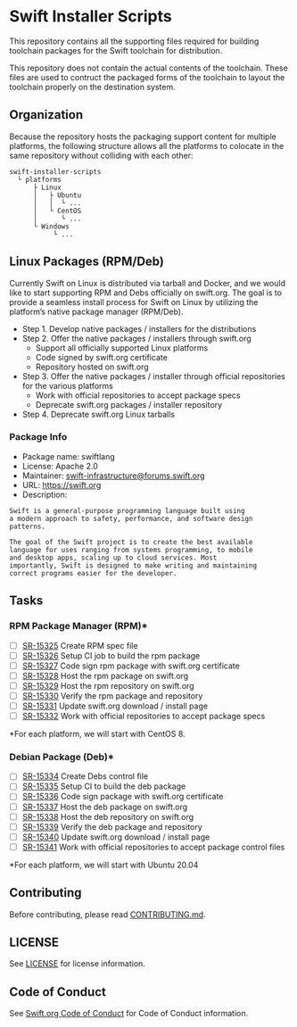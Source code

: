 # Swift Installer Scripts

This repository contains all the supporting files required for building
toolchain packages for the Swift toolchain for distribution.

This repository does not contain the actual contents of the toolchain. These
files are used to contruct the packaged forms of the toolchain to layout the
toolchain properly on the destination system.

## Organization

Because the repository hosts the packaging support content for multiple
platforms, the following structure allows all the platforms to colocate
in the same repository without colliding with each other:

~~~
swift-installer-scripts
  └ platforms
      ├ Linux
      │   ├ Ubuntu
      │   │  └ ...
      │   └ CentOS
      │      └ ...
      └ Windows
           └ ...
~~~

## Linux Packages (RPM/Deb)

Currently Swift on Linux is distributed via tarball and Docker, and
we would like to start supporting RPM and Debs officially on swift.org.
The goal is to provide a seamless install process for Swift on Linux by
utilizing the platform’s native package manager (RPM/Deb).


* Step 1. Develop native packages / installers for the distributions
* Step 2. Offer the native packages / installers through swift.org
  * Support all officially supported Linux platforms
  * Code signed by swift.org certificate
  * Repository hosted on swift.org
* Step 3. Offer the native packages / installer through official repositories
for the various platforms
  * Work with official repositories to accept package specs
  * Deprecate swift.org packages / installer repository
* Step 4. Deprecate swift.org Linux tarballs

### Package Info
* Package name: swiftlang
* License: Apache 2.0
* Maintainer: swift-infrastructure@forums.swift.org
* URL: https://swift.org
* Description:
```
Swift is a general-purpose programming language built using
a modern approach to safety, performance, and software design
patterns.

The goal of the Swift project is to create the best available
language for uses ranging from systems programming, to mobile
and desktop apps, scaling up to cloud services. Most
importantly, Swift is designed to make writing and maintaining
correct programs easier for the developer.
```

## Tasks

### RPM Package Manager (RPM)*

- [ ] [SR-15325](https://bugs.swift.org/browse/SR-15325) Create RPM spec file
- [ ] [SR-15326](https://bugs.swift.org/browse/SR-15326) Setup CI job to build the rpm package
- [ ] [SR-15327](https://bugs.swift.org/browse/SR-15327) Code sign rpm package with swift.org certificate
- [ ] [SR-15328](https://bugs.swift.org/browse/SR-15328) Host the rpm package on swift.org
- [ ] [SR-15329](https://bugs.swift.org/browse/SR-15329) Host the rpm repository on swift.org
- [ ] [SR-15330](https://bugs.swift.org/browse/SR-15330) Verify the rpm package and repository
- [ ] [SR-15331](https://bugs.swift.org/browse/SR-15331) Update swift.org download / install page
- [ ] [SR-15332](https://bugs.swift.org/browse/SR-15332) Work with official repositories to accept package specs

*For each platform, we will start with CentOS 8.

### Debian Package (Deb)*

- [ ] [SR-15334](https://bugs.swift.org/browse/SR-15334) Create Debs control file
- [ ] [SR-15335](https://bugs.swift.org/browse/SR-15335) Setup CI to build the deb package
- [ ] [SR-15336](https://bugs.swift.org/browse/SR-15336) Code sign package with swift.org certificate
- [ ] [SR-15337](https://bugs.swift.org/browse/SR-15337) Host the deb package on swift.org
- [ ] [SR-15338](https://bugs.swift.org/browse/SR-15338) Host the deb repository on swift.org
- [ ] [SR-15339](https://bugs.swift.org/browse/SR-15339) Verify the deb package and repository
- [ ] [SR-15340](https://bugs.swift.org/browse/SR-15340) Update swift.org download / install page
- [ ] [SR-15341](https://bugs.swift.org/browse/SR-15341) Work with official repositories to accept package control files

*For each platform, we will start with Ubuntu 20.04

## Contributing

Before contributing, please read [CONTRIBUTING.md](CONTRIBUTING.md).

## LICENSE

See [LICENSE](LICENSE.txt) for license information.

## Code of Conduct

See [Swift.org Code of Conduct](https://swift.org/code-of-conduct/) for Code of Conduct information.
